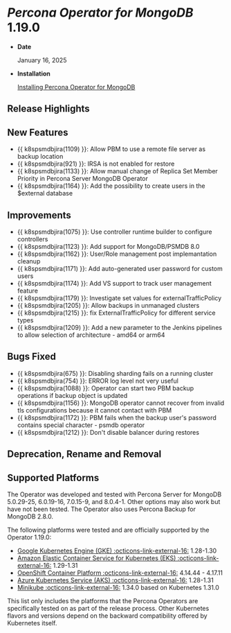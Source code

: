 # *Percona Operator for MongoDB* 1.19.0

* **Date**

    January 16, 2025

* **Installation**

    [Installing Percona Operator for MongoDB](../System-Requirements.md#installation-guidelines)

## Release Highlights

## New Features

* {{ k8spsmdbjira(1109) }}: Allow PBM to use a remote file server as backup location
* {{ k8spsmdbjira(921) }}: IRSA is not enabled for restore
* {{ k8spsmdbjira(1133) }}: Allow manual change of Replica Set Member Priority in Percona Server MongoDB Operator
* {{ k8spsmdbjira(1164) }}: Add the possibility to create users in the $external database

## Improvements

* {{ k8spsmdbjira(1075) }}: Use controller runtime builder to configure controllers
* {{ k8spsmdbjira(1123) }}: Add support for MongoDB/PSMDB 8.0
* {{ k8spsmdbjira(1162) }}: User/Role management post implemantation cleanup
* {{ k8spsmdbjira(1171) }}: Add auto-generated user password for custom users
* {{ k8spsmdbjira(1174) }}: Add VS support to track user management feature
* {{ k8spsmdbjira(1179) }}: Investigate set values for externalTrafficPolicy 
* {{ k8spsmdbjira(1205) }}: Allow backups in unmanaged clusters
* {{ k8spsmdbjira(1215) }}: fix ExternalTrafficPolicy for different service types
* {{ k8spsmdbjira(1209) }}: Add a new parameter to the Jenkins pipelines to allow selection of architecture - amd64 or arm64

## Bugs Fixed

* {{ k8spsmdbjira(675) }}: Disabling sharding fails on a running cluster
* {{ k8spsmdbjira(754) }}: ERROR log level not very useful
* {{ k8spsmdbjira(1088) }}: Operator can start two PBM backup operations if backup object is updated
* {{ k8spsmdbjira(1156) }}: MongoDB operator cannot recover from invalid tls configurations because it cannot contact with PBM
* {{ k8spsmdbjira(1172) }}: PBM fails when the backup user's password contains special character - psmdb operator
* {{ k8spsmdbjira(1212) }}: Don't disable balancer during restores

## Deprecation, Rename and Removal

## Supported Platforms

The Operator was developed and tested with Percona Server for MongoDB 5.0.29-25,
6.0.19-16, 7.0.15-9, and 8.0.4-1. Other options may also work but have not been tested. The
Operator also uses Percona Backup for MongoDB 2.8.0.

The following platforms were tested and are officially supported by the Operator
1.19.0:

* [Google Kubernetes Engine (GKE) :octicons-link-external-16:](https://cloud.google.com/kubernetes-engine) 1.28-1.30
* [Amazon Elastic Container Service for Kubernetes (EKS) :octicons-link-external-16:](https://aws.amazon.com) 1.29-1.31
* [OpenShift Container Platform :octicons-link-external-16:](https://www.redhat.com/en/technologies/cloud-computing/openshift) 4.14.44 - 4.17.11
* [Azure Kubernetes Service (AKS) :octicons-link-external-16:](https://azure.microsoft.com/en-us/services/kubernetes-service/) 1.28-1.31
* [Minikube :octicons-link-external-16:](https://github.com/kubernetes/minikube) 1.34.0 based on Kubernetes 1.31.0

This list only includes the platforms that the Percona Operators are specifically tested on as part of the release process. Other Kubernetes flavors and versions depend on the backward compatibility offered by Kubernetes itself.
